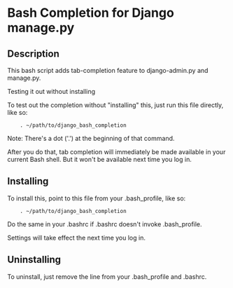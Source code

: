 # Bash Completion for Django manage.py

## Description

This bash script adds tab-completion feature to django-admin.py and
manage.py.

Testing it out without installing

To test out the completion without "installing" this, just run this file
directly, like so:
```
    . ~/path/to/django_bash_completion
```

Note: There's a dot ('.') at the beginning of that command.

After you do that, tab completion will immediately be made available in your
current Bash shell. But it won't be available next time you log in.

## Installing

To install this, point to this file from your .bash_profile, like so:
```
    . ~/path/to/django_bash_completion
```
Do the same in your .bashrc if .bashrc doesn't invoke .bash_profile.

Settings will take effect the next time you log in.

## Uninstalling

To uninstall, just remove the line from your .bash_profile and .bashrc.

